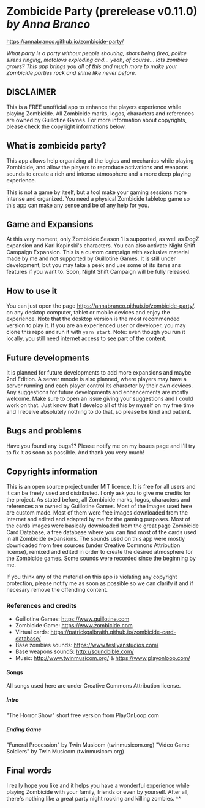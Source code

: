 # Zombicide Party (prerelease v0.11.0) _by Anna Branco_

<https://annabranco.github.io/zombicide-party/>

_What party is a party without people shouting, shots being fired, police sirens ringing, motolovs exploding and... yeah, of course... lots zombies grows?
This app brings you all of this and much more to make your Zombicide parties rock and shine like never before._

## DISCLAIMER

This is a FREE unofficial app to enhance the players experience while playing Zombicide.
All Zombicide marks, logos, characters and references are owned by Guillotine Games.
For more information about copyrights, please check the copyright informations below.

## What is zombicide party?

This app allows help organizing all the logics and mechanics while playing Zombicide, and allow the players to reproduce activations and weapons sounds to create a rich and intense atmosphere and a more deep playing experience.

This is not a game by itself, but a tool make your gaming sessions more intense and organized.
You need a physical Zombicide tabletop game so this app can make any sense and be of any help for you.

## Game and Expansions

At this very moment, only Zombicide Season 1 is supported, as well as DogZ expansion and Karl Kopinski's characters.
You can also activate Night Shift Campaign Expansion. This is a custom campaign with exclusive material made by me and not supported by Guillotine Games. It is still under development, but you may take a peek and use some of its items ans features if you want to. Soon, Night Shift Campaign will be fully released.

## How to use it

You can just open the page <https://annabranco.github.io/zombicide-party/>. on any desktop computer, tablet or mobile devices and enjoy the experience. Note that the desktop version is the most recommended version to play it. If you are an experienced user or developer, you may clone this repo and run it with `yarn start`.
Note: even though you run it locally, you still need internet access to see part of the content.

## Future developments

It is planned for future developments to add more expansions and maybe 2nd Edition.
A server mnode is also planned, where players may have a server running and each player control its character by their own devices.
Any suggestions for future developments and enhancements are mostly welcome. Make sure to open an issue giving your suggestions and I could work on that. Just know that I develop all of this by myself on my free time and I receive absolutely nothing to do that, so please be kind and patient.

## Bugs and problems

Have you found any bugs?? Please notify me on my issues page and I'll try to fix it as soon as possible. And thank you very much!

## Copyrights information

This is an open source project under MIT licence. It is free for all users and it can be freely used and distributed. I only ask you to give me
credits for the project.
As stated before, all Zombicide marks, logos, characters and references are owned by Guillotine Games.
Most of the images used here are custom made. Most of them were free images downloaded from the internet and edited and adapted by me for the gaming purposes.
Most of the cards images were basicaly downloaded from the great page Zombicide Card Database, a free database where you can find most of the cards used in all Zombicide expansions.
The sounds used on this app were mostly downloaded from free sources (under Creative Commons Attribution license), remixed and edited in order to create the desired atmosphere for the Zombicide games. Some sounds were recorded since the beginning by me.

If you think any of the material on this app is violating any copyright protection, please notify me as soon as possible so we can clarify it and if necesary remove the offending content.

### References and credits

- Guillotine Games: <https://www.guillotine.com>
- Zombicide Game: <https://www.zombicide.com>
- Virtual cards: <https://patrickgalbraith.github.io/zombicide-card-database/>
- Base zombies sounds: <https://www.fesliyanstudios.com/>
- Base weapons soundS: <http://soundbible.com/>
- Music: <http://www.twinmusicom.org/> & <https://www.playonloop.com/>

#### Songs

All songs used here are under Creative Commons Attribution license.

##### Intro

"The Horror Show" short free version from PlayOnLoop.com

##### Ending Game

"Funeral Procession" by Twin Musicom (twinmusicom.org)
"Video Game Soldiers" by Twin Musicom (twinmusicom.org)

## Final words

I really hope you like and it helps you have a wonderful experience while playing Zombicide with your family, friends or even by yourself.
After all, there's nothing like a great party night rocking and killing zombies. ^^
